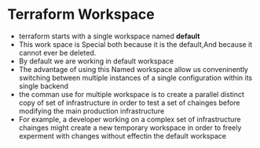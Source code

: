 # Terraform Workspace 
- terraform starts with a single workspace named **default**
- This work space is Special both because it is the default,And because it cannot ever be deleted.
- By default we are working in default workspace 
- The advantage of using this Named workspace allow us conveninently switching between  multiple instances of a single configuration within its single backend 
- the comman use for multiple workspace is to create a parallel distinct copy of set of infrastructure in order to test a set of chainges before modifying the main production infrastructure 
- For example, a developer working on a complex set of infrastructure chainges might create a new temporary workspace in order to freely experment with changes without effectin the default workspace 